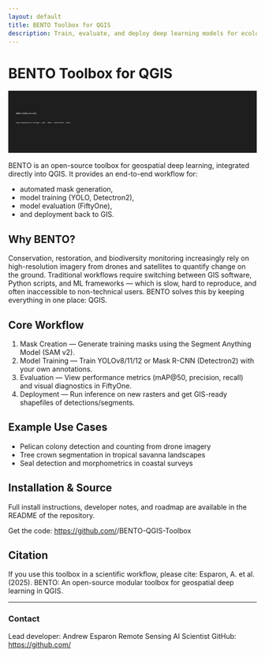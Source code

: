 ```yaml
---
layout: default
title: BENTO Toolbox for QGIS
description: Train, evaluate, and deploy deep learning models for ecological monitoring directly inside QGIS.
---
```


# BENTO Toolbox for QGIS

![BENTO Banner](assets/banner_bento_qgis.png)

BENTO is an open-source toolbox for geospatial deep learning, integrated directly into QGIS.
It provides an end-to-end workflow for:
- automated mask generation,
- model training (YOLO, Detectron2),
- model evaluation (FiftyOne),
- and deployment back to GIS.

## Why BENTO?
Conservation, restoration, and biodiversity monitoring increasingly rely on high-resolution imagery from drones and satellites to quantify change on the ground.
Traditional workflows require switching between GIS software, Python scripts, and ML frameworks — which is slow, hard to reproduce, and often inaccessible to non-technical users.
BENTO solves this by keeping everything in one place: QGIS.

## Core Workflow
1. Mask Creation — Generate training masks using the Segment Anything Model (SAM v2).
2. Model Training — Train YOLOv8/11/12 or Mask R-CNN (Detectron2) with your own annotations.
3. Evaluation — View performance metrics (mAP@50, precision, recall) and visual diagnostics in FiftyOne.
4. Deployment — Run inference on new rasters and get GIS-ready shapefiles of detections/segments.

## Example Use Cases
- Pelican colony detection and counting from drone imagery
- Tree crown segmentation in tropical savanna landscapes
- Seal detection and morphometrics in coastal surveys

## Installation & Source
Full install instructions, developer notes, and roadmap are available in the README of the repository.

Get the code:
https://github.com/<your-username>/BENTO-QGIS-Toolbox

## Citation
If you use this toolbox in a scientific workflow, please cite:
Esparon, A. et al. (2025). BENTO: An open-source modular toolbox for geospatial deep learning in QGIS.

---

### Contact
Lead developer: Andrew Esparon
Remote Sensing AI Scientist
GitHub: https://github.com/<your-username>
